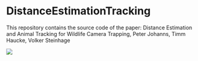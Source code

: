 # DistanceEstimationTracking
This repository contains the source code of the paper: Distance Estimation and Animal Tracking for Wildlife Camera Trapping, Peter Johanns, Timm Haucke, Volker Steinhage

![](visualization/color_scene_live.gif)
